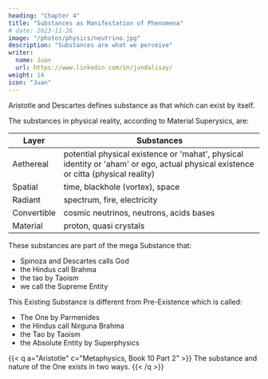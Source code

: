 ```yaml
---
heading: "Chapter 4"
title: "Substances as Manifestation of Phenomena"
# date: 2023-11-26
image: "/photos/physics/neutrino.jpg"
description: "Substances are what we perceive"
writer:
  name: Juan
  url: https://www.linkedin.com/in/jundalisay/
weight: 14
icon: "Juan"
---
```



Aristotle and Descartes defines substance as that which can exist by itself. 

The substances in physical reality, according to Material Superysics, are:

Layer | Substances
--- | ---
Aethereal | potential physical existence or 'mahat', physical identity  or 'aham' or ego, actual physical existence or citta (physical reality)
Spatial | time, blackhole (vortex), space
Radiant | spectrum, fire, electricity
Convertible | cosmic neutrinos, neutrons, acids bases
Material | proton, quasi crystals


These substances are part of the mega Substance that:
- Spinoza and Descartes calls God
- the Hindus call Brahma
- the tao by Taoism
- we call the Supreme Entity


This Existing Substance is different from Pre-Existence which is called:
- The One by Parmenides
- the Hindus call Nirguna Brahma
- the Tao by Taoism
- the Absolute Entity by Superphysics


{{< q a="Aristotle" c="Metaphysics, Book 10 Part 2" >}}
The substance and nature of the One exists in two ways.
{{< /q >}}

